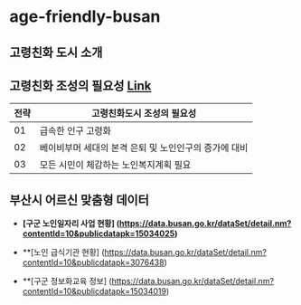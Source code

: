 # age-friendly-busan 


## 고령친화 도시 소개






## 고령친화 조성의 필요성 [Link](http://afc.bswdi.re.kr/Page.do?code=C101&menu=1)  


 
전략 | 고령친화도시 조성의 필요성
---|---
01 | 급속한 인구 고령화
02 | 베이비부머 세대의 본격 은퇴 및 노인인구의 증가에 대비  
03 | 모든 시민이 체감하는 노인복지계획 필요



## 부산시 어르신 맞춤형 데이터

- **[구군 노인일자리 사업 현황]
(https://data.busan.go.kr/dataSet/detail.nm?contentId=10&publicdatapk=15034025)**


- **[노인 급식기관 현황]
(https://data.busan.go.kr/dataSet/detail.nm?contentId=10&publicdatapk=3076438)


- **[구군 정보화교육 정보]
(https://data.busan.go.kr/dataSet/detail.nm?contentId=10&publicdatapk=15034019)
